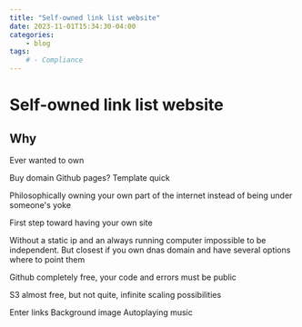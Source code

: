 ```yaml
---
title: "Self-owned link list website"
date: 2023-11-01T15:34:30-04:00
categories:
    - blog
tags:
    # - Compliance
---
```


# Self-owned link list website

## Why
Ever wanted to own 

Buy domain
Github pages? Template quick

Philosophically owning your own part of the internet instead of being under someone's yoke

First step toward having your own site

Without a static ip and an always running computer impossible to be independent. But closest if you own dnas domain and have several options where to point them

Github completely free, your code and errors must be public

S3 almost free, but not quite, infinite scaling possibilities


Enter links
Background image
Autoplaying music